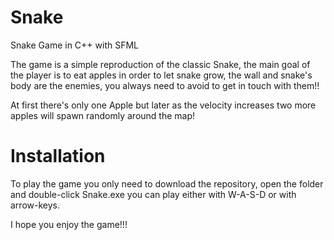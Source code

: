 # Snake
Snake Game in C++ with SFML

The game is a simple reproduction of the classic Snake, the main goal of the player is to eat apples in order to let snake grow, the wall and snake's body are the enemies, you always need to avoid to get in touch with them!!

At first there's only one Apple but later as the velocity increases two more apples will spawn randomly around the map!

# Installation
To play the game you only need to download the repository, open the folder and double-click Snake.exe
you can play either with W-A-S-D or with arrow-keys.

I hope you enjoy the game!!!
